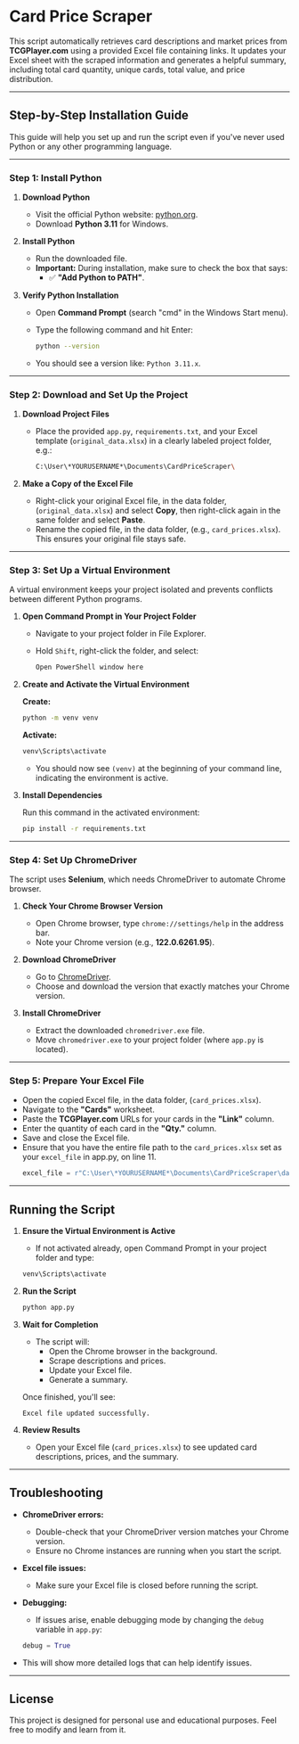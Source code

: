 # Card Price Scraper

This script automatically retrieves card descriptions and market prices from **TCGPlayer.com** using a provided Excel file containing links. It updates your Excel sheet with the scraped information and generates a helpful summary, including total card quantity, unique cards, total value, and price distribution.

---

## Step-by-Step Installation Guide

This guide will help you set up and run the script even if you've never used Python or any other programming language.

---

### Step 1: Install Python

1. **Download Python**
   - Visit the official Python website: [python.org](https://www.python.org/downloads/).
   - Download **Python 3.11** for Windows.

2. **Install Python**
   - Run the downloaded file.
   - **Important:** During installation, make sure to check the box that says:
     - ✅ **"Add Python to PATH"**.

3. **Verify Python Installation**
   - Open **Command Prompt** (search "cmd" in the Windows Start menu).
   - Type the following command and hit Enter:

     ```sh
     python --version
     ```
   - You should see a version like: `Python 3.11.x`.

---

### Step 2: Download and Set Up the Project

1. **Download Project Files**
   - Place the provided `app.py`, `requirements.txt`, and your Excel template (`original_data.xlsx`) in a clearly labeled project folder, e.g.:
     ```sh
     C:\User\*YOURUSERNAME*\Documents\CardPriceScraper\
     ```

2. **Make a Copy of the Excel File**
   - Right-click your original Excel file, in the data folder, (`original_data.xlsx`) and select **Copy**, then right-click again in the same folder and select **Paste**.
   - Rename the copied file, in the data folder, (e.g., `card_prices.xlsx`). This ensures your original file stays safe.

---

### Step 3: Set Up a Virtual Environment

A virtual environment keeps your project isolated and prevents conflicts between different Python programs.

1. **Open Command Prompt in Your Project Folder**
   - Navigate to your project folder in File Explorer.
   - Hold `Shift`, right-click the folder, and select:

     ```sh
     Open PowerShell window here
     ```

2. **Create and Activate the Virtual Environment**

   **Create:**

   ```sh
   python -m venv venv
   ```

   **Activate:**

   ```sh
   venv\Scripts\activate
   ```

   - You should now see `(venv)` at the beginning of your command line, indicating the environment is active.

3. **Install Dependencies**

   Run this command in the activated environment:

   ```sh
   pip install -r requirements.txt
   ```

---

### Step 4: Set Up ChromeDriver

The script uses **Selenium**, which needs ChromeDriver to automate Chrome browser.

1. **Check Your Chrome Browser Version**
   - Open Chrome browser, type `chrome://settings/help` in the address bar.
   - Note your Chrome version (e.g., **122.0.6261.95**).

2. **Download ChromeDriver**
   - Go to [ChromeDriver](https://chromedriver.chromium.org/downloads).
   - Choose and download the version that exactly matches your Chrome version.

3. **Install ChromeDriver**
   - Extract the downloaded `chromedriver.exe` file.
   - Move `chromedriver.exe` to your project folder (where `app.py` is located).

---

### Step 5: Prepare Your Excel File

- Open the copied Excel file, in the data folder, (`card_prices.xlsx`).
- Navigate to the **"Cards"** worksheet.
- Paste the **TCGPlayer.com** URLs for your cards in the **"Link"** column.
- Enter the quantity of each card in the **"Qty."** column.
- Save and close the Excel file.
- Ensure that you have the entire file path to the `card_prices.xlsx` set as your `excel_file` in app.py, on line 11.
  ```python
  excel_file = r"C:\User\*YOURUSERNAME*\Documents\CardPriceScraper\data\card_prices.xlsx"
  ```

---

## Running the Script

1. **Ensure the Virtual Environment is Active**
   - If not activated already, open Command Prompt in your project folder and type:

   ```sh
   venv\Scripts\activate
   ```

2. **Run the Script**

   ```sh
   python app.py
   ```

3. **Wait for Completion**
   - The script will:
     - Open the Chrome browser in the background.
     - Scrape descriptions and prices.
     - Update your Excel file.
     - Generate a summary.

   Once finished, you'll see:

   ```
   Excel file updated successfully.
   ```

4. **Review Results**
   - Open your Excel file (`card_prices.xlsx`) to see updated card descriptions, prices, and the summary.

---

## Troubleshooting

- **ChromeDriver errors:**
  - Double-check that your ChromeDriver version matches your Chrome version.
  - Ensure no Chrome instances are running when you start the script.

- **Excel file issues:**
  - Make sure your Excel file is closed before running the script.

- **Debugging:**
  - If issues arise, enable debugging mode by changing the `debug` variable in `app.py`:

  ```python
  debug = True
  ```

- This will show more detailed logs that can help identify issues.

---

## License

This project is designed for personal use and educational purposes. Feel free to modify and learn from it.

